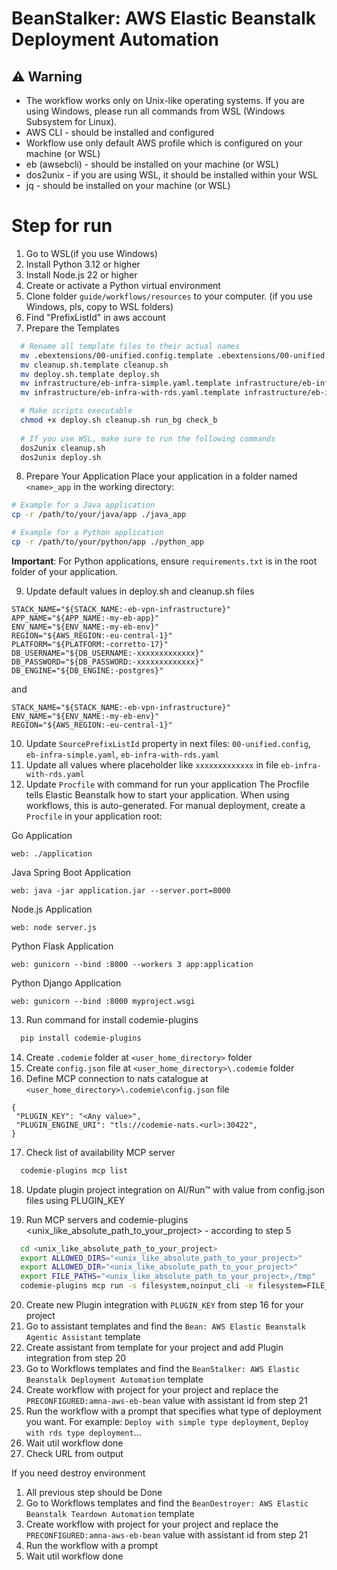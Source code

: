 # BeanStalker: AWS Elastic Beanstalk Deployment Automation

## ⚠️ Warning

- The workflow works only on Unix-like operating systems. If you are using Windows, please run all commands from WSL (Windows Subsystem for Linux).
- AWS CLI - should be installed and configured
- Workflow use only default AWS profile which is configured on your machine (or WSL)
- eb (awsebcli) - should be installed on your machine (or WSL)
- dos2unix - if you are using WSL, it should be installed within your WSL
- jq - should be installed on your machine (or WSL)

# Step for run
1. Go to WSL(if you use Windows)
2. Install Python 3.12 or higher
3. Install Node.js 22 or higher
4. Create or activate a Python virtual environment
5. Clone  folder ```guide/workflows/resources``` to your computer. (if you use Windows, pls, copy to WSL folders)
6. Find "PrefixListId" in aws account
7. Prepare the Templates
```bash
  # Rename all template files to their actual names
  mv .ebextensions/00-unified.config.template .ebextensions/00-unified.config
  mv cleanup.sh.template cleanup.sh
  mv deploy.sh.template deploy.sh
  mv infrastructure/eb-infra-simple.yaml.template infrastructure/eb-infra-simple.yaml
  mv infrastructure/eb-infra-with-rds.yaml.template infrastructure/eb-infra-with-rds.yaml

  # Make scripts executable
  chmod +x deploy.sh cleanup.sh run_bg check_b
  
  # If you use WSL, make sure to run the following commands 
  dos2unix cleanup.sh
  dos2unix deploy.sh
```
8. Prepare Your Application
Place your application in a folder named `<name>_app` in the working directory:

```bash
# Example for a Java application
cp -r /path/to/your/java/app ./java_app

# Example for a Python application
cp -r /path/to/your/python/app ./python_app
```
**Important**: For Python applications, ensure `requirements.txt` is in the root folder of your application.

9. Update default values in deploy.sh and cleanup.sh files 
```
STACK_NAME="${STACK_NAME:-eb-vpn-infrastructure}"
APP_NAME="${APP_NAME:-my-eb-app}"
ENV_NAME="${ENV_NAME:-my-eb-env}"
REGION="${AWS_REGION:-eu-central-1}"
PLATFORM="${PLATFORM:-corretto-17}"
DB_USERNAME="${DB_USERNAME:-xxxxxxxxxxxxx}"
DB_PASSWORD="${DB_PASSWORD:-xxxxxxxxxxxxx}"
DB_ENGINE="${DB_ENGINE:-postgres}"
```
and
```
STACK_NAME="${STACK_NAME:-eb-vpn-infrastructure}"
ENV_NAME="${ENV_NAME:-my-eb-env}"
REGION="${AWS_REGION:-eu-central-1}"
```
10. Update ```SourcePrefixListId``` property in next files:  ```00-unified.config```, ```eb-infra-simple.yaml```, ```eb-infra-with-rds.yaml```
11. Update all values where placeholder like ```xxxxxxxxxxxxx``` in file ```eb-infra-with-rds.yaml```
12. Update ```Procfile``` with command for run your application
    The Procfile tells Elastic Beanstalk how to start your application. When using workflows, this is auto-generated. For manual deployment, create a `Procfile` in your application root:

Go Application
```
web: ./application
```

Java Spring Boot Application
```
web: java -jar application.jar --server.port=8000
```

Node.js Application
```
web: node server.js
```

Python Flask Application
```
web: gunicorn --bind :8000 --workers 3 app:application
```

 Python Django Application
```
web: gunicorn --bind :8000 myproject.wsgi
```

13. Run command for install codemie-plugins
```bash
  pip install codemie-plugins
```
14. Create ```.codemie``` folder at ```<user_home_directory>``` folder
15. Create ```config.json``` file at ```<user_home_directory>\.codemie``` folder
16. Define MCP connection to nats catalogue at ```<user_home_directory>\.codemie\config.json``` file
```
{
 "PLUGIN_KEY": "<Any value>",
 "PLUGIN_ENGINE_URI": "tls://codemie-nats.<url>:30422",
}
   ```
17. Check list of availability MCP server
```bash
  codemie-plugins mcp list
```
18. Update plugin project integration on AI/Run™ with value from config.json files using PLUGIN_KEY

19. Run MCP servers and codemie-plugins
    <unix_like_absolute_path_to_your_project> - according to step 5
```bash
  cd <unix_like_absolute_path_to_your_project>
  export ALLOWED_DIRS="<unix_like_absolute_path_to_your_project>"
  export ALLOWED_DIR="<unix_like_absolute_path_to_your_project>"
  export FILE_PATHS="<unix_like_absolute_path_to_your_project>,/tmp"
  codemie-plugins mcp run -s filesystem,noinput_cli -e filesystem=FILE_PATHS -e noinput_cli=ALLOWED_DIR
```
20. Create new Plugin integration with ```PLUGIN_KEY``` from step 16 for your project
21. Go to assistant templates and find the ```Bean: AWS Elastic Beanstalk Agentic Assistant``` template
22. Create assistant from template for your project and add Plugin integration from step 20
23. Go to Workflows templates and find the ```BeanStalker: AWS Elastic Beanstalk Deployment Automation``` template
24. Create workflow with project for your project and replace the ```PRECONFIGURED:amna-aws-eb-bean``` value with assistant id from step 21
25. Run the workflow with a prompt that specifies what type of deployment you want. For example: ```Deploy with simple type deployment```, ```Deploy with rds type deployment```...
26. Wait util workflow done
27. Check URL from output


If you need destroy environment
1. All previous step should be Done
2. Go to Workflows templates and find the ```BeanDestroyer: AWS Elastic Beanstalk Teardown Automation``` template
3. Create workflow with project for your project and replace the ```PRECONFIGURED:amna-aws-eb-bean``` value with assistant id from step 21
4. Run the workflow with a prompt
5. Wait util workflow done
